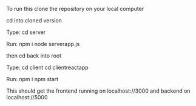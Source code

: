 To run this clone the repository on your local computer

cd into cloned version

Type:
cd server

Run:
npm i
node serverapp.js

then cd back into root

Type:
cd client
cd clientreactapp

Run:
npm i
npm start

This should get the frontend running on localhost://3000 and backend on localhost://5000


